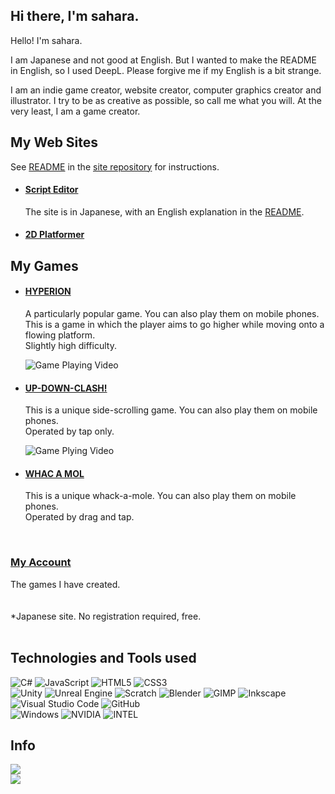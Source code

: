 ## Hi there, I'm sahara.

Hello! I'm sahara.

I am Japanese and not good at English.
But I wanted to make the README in English, so I used DeepL.
Please forgive me if my English is a bit strange.

I am an indie game creator, website creator, computer graphics creator and illustrator.
I try to be as creative as possible, so call me what you will.
At the very least, I am a game creator.

## My Web Sites
See [README](https://github.com/sahara581/site/blob/main/README.md) in the [site repository](https://github.com/sahara581/site) for instructions.
* #### [Script Editor](https://sahara581.github.io/site/Script/index.html)
  The site is in Japanese, with an English explanation in the [README](https://github.com/sahara581/site/blob/main/README.md).

* #### [2D Platformer](https://sahara581.github.io/site/PlatformerGame/index.html)

## My Games
* #### [HYPERION](https://unityroom.com/games/hyperion)
  A particularly popular game. You can also play them on mobile phones.<br>
  This is a game in which the player aims to go higher while moving onto a flowing platform.<br>
  Slightly high difficulty.
  
  ![Game Playing Video](https://os-worker.unityroom.com/unityroom_production/icon/103113/icon_20240824_093225.gif)
* #### [UP-DOWN-CLASH!](https://unityroom.com/games/up-down_rocket)
  This is a unique side-scrolling game. You can also play them on mobile phones.<br>
  Operated by tap only.

  ![Game Plying Video](https://os-worker.unityroom.com/unityroom_production/icon/95029/icon_20240703_184350.gif)
* #### [WHAC A MOL](https://unityroom.com/games/wam)
  This is a unique whack-a-mole. You can also play them on mobile phones.<br>
  Operated by drag and tap.
<br>

### [My Account](https://unityroom.com/users/xvo0mbq61sgep8hr4ukj)
The games I have created.
<br>
<br>
<br>
*Japanese site. No registration required, free.
<br>
<br>

## Technologies and Tools used
![C#](https://img.shields.io/badge/-C_SHARP-000000.svg?logo=C&style=for-the-badge)
![JavaScript](https://img.shields.io/badge/-JavaScript-000000.svg?logo=JAVASCRIPT&style=for-the-badge)
![HTML5](https://img.shields.io/badge/-HTML5-000000.svg?logo=HTML5&style=for-the-badge)
![CSS3](https://img.shields.io/badge/-CSS3-000000.svg?logo=CSS3&style=for-the-badge)<br>
![Unity](https://img.shields.io/badge/-Unity-000000.svg?logo=unity&style=for-the-badge)
![Unreal Engine](https://img.shields.io/badge/-Unreal_Engine-000000.svg?logo=UNREALENGINE&style=for-the-badge)
![Scratch](https://img.shields.io/badge/-Scratch-000000.svg?logo=SCRATCH&style=for-the-badge)
![Blender](https://img.shields.io/badge/-Blender-000000.svg?logo=BLENDER&style=for-the-badge)
![GIMP](https://img.shields.io/badge/-GIMP-000000.svg?logo=GIMP&style=for-the-badge)
![Inkscape](https://img.shields.io/badge/-Inkscape-000000.svg?logo=INKSCAPE&style=for-the-badge)
![Visual Studio Code](https://img.shields.io/badge/-Visual_Studio_Code-000000.svg?logo=VISUALSTUDIOCODE&style=for-the-badge)
![GitHub](https://img.shields.io/badge/-GitHub-000000.svg?logo=GITHUB&style=for-the-badge)<br>
![Windows](https://img.shields.io/badge/-Windows-000000.svg?logo=WINDOWS&style=for-the-badge)
![NVIDIA](https://img.shields.io/badge/-NVIDIA-000000.svg?logo=NVIDIA&style=for-the-badge)
![INTEL](https://img.shields.io/badge/-Intel-000000.svg?logo=INTEL&style=for-the-badge)

## Info
![](https://github-readme-stats.vercel.app/api?username=sahara581&show_icons=true&locale=en)<br>
![](https://github-readme-stats.vercel.app/api/top-langs?username=sahara581&show_icons=true&locale=en&layout=compact)

